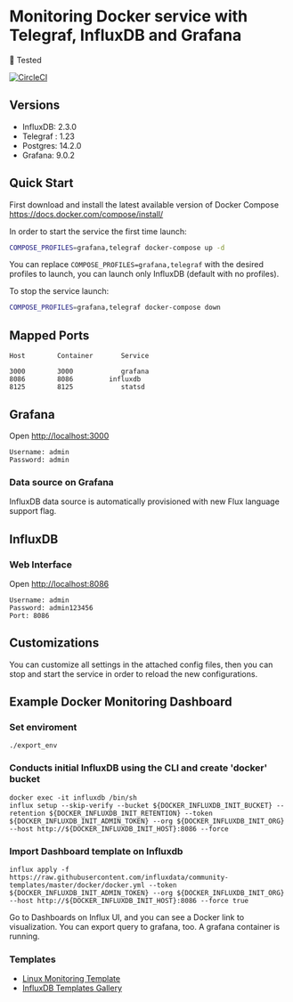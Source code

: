 # Monitoring Docker service with Telegraf, InfluxDB and Grafana

:facepunch: Tested

[![CircleCI](https://circleci.com/gh/afreisinger/docker-telegraf-influxdb-grafana.svg?style=svg)](https://circleci.com/gh/afreisinger/docker-telegraf-influxdb-grafana)



## Versions

* InfluxDB:          2.3.0
* Telegraf :         1.23
* Postgres:          14.2.0
* Grafana:           9.0.2


## Quick Start

First download and install the latest available version of Docker Compose <https://docs.docker.com/compose/install/>

In order to start the service the first time launch:

```sh
COMPOSE_PROFILES=grafana,telegraf docker-compose up -d
```

You can replace `COMPOSE_PROFILES=grafana,telegraf` with the desired profiles to launch, you can launch only InfluxDB (default with no profiles).

To stop the service launch:

```sh
COMPOSE_PROFILES=grafana,telegraf docker-compose down
```

## Mapped Ports

```
Host		Container		Service

3000		3000			grafana
8086		8086		 influxdb
8125		8125			statsd
```

## Grafana

Open <http://localhost:3000>

```
Username: admin
Password: admin
```

### Data source on Grafana

InfluxDB data source is automatically provisioned with new Flux language support flag.

## InfluxDB

### Web Interface

Open <http://localhost:8086>

```
Username: admin
Password: admin123456
Port: 8086
```

## Customizations

You can customize all settings in the attached config files, then you can stop and start the service in order to reload the new configurations.

 
## Example Docker Monitoring Dashboard

### Set enviroment
```
./export_env
```

### Conducts initial InfluxDB using the CLI and create 'docker' bucket
```
docker exec -it influxdb /bin/sh 
influx setup --skip-verify --bucket ${DOCKER_INFLUXDB_INIT_BUCKET} --retention ${DOCKER_INFLUXDB_INIT_RETENTION} --token ${DOCKER_INFLUXDB_INIT_ADMIN_TOKEN} --org ${DOCKER_INFLUXDB_INIT_ORG} --host http://${DOCKER_INFLUXDB_INIT_HOST}:8086 --force

```

### Import Dashboard template on Influxdb
```
influx apply -f https://raw.githubusercontent.com/influxdata/community-templates/master/docker/docker.yml --token ${DOCKER_INFLUXDB_INIT_ADMIN_TOKEN} --org ${DOCKER_INFLUXDB_INIT_ORG} --host http://${DOCKER_INFLUXDB_INIT_HOST}:8086 --force true
```

Go to Dashboards on Influx UI, and you can see a Docker link to visualization.
You can export query to grafana, too. A grafana container is running.

### Templates

* [Linux Monitoring Template](https://www.influxdata.com/influxdb-templates/linux/)
* [InfluxDB Templates Gallery](https://www.influxdata.com/products/influxdb-templates/gallery/)
